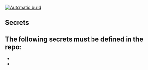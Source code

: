 [![Automatic build](https://github.com/cs481-ekh/S22-ewco/actions/workflows/CI-CD.yml/badge.svg)](https://github.com/cs481-ekh/ewco/actions/workflows/CI-CD.yml)

## Secrets
The following secrets must be defined in the repo:
- 
- 
- 
